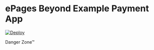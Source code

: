 # ePages Beyond Example Payment App

[![Deploy](https://www.herokucdn.com/deploy/button.svg)](https://heroku.com/deploy?template=https://github.com/ooz/epages-beyond-payment-app/tree/master)

Danger Zone™
